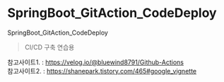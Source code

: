 # SpringBoot_GitAction_CodeDeploy
SpringBoot_GitAction_CodeDeploy

> CI/CD 구축 연습용

참고사이트1. : https://velog.io/@bluewind8791/Github-Actions
<br/>
참고사이트2. : https://shanepark.tistory.com/465#google_vignette


